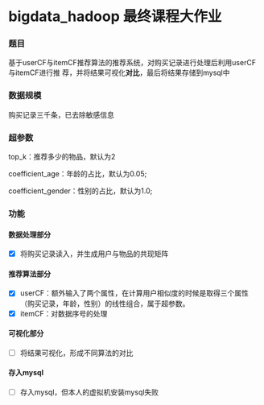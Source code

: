 # bigdata_hadoop 最终课程大作业
### 题目
基于userCF与itemCF推荐算法的推荐系统，对购买记录进行处理后利用userCF与itemCF进行推
荐，并将结果可视化**对比**，最后将结果存储到mysql中

### 数据规模
购买记录三千条，已去除敏感信息

### 超参数
top_k：推荐多少的物品，默认为2

coefficient_age：年龄的占比，默认为0.05;

coefficient_gender：性别的占比，默认为1.0;

### 功能
#### 数据处理部分
- [x] 将购买记录读入，并生成用户与物品的共现矩阵
#### 推荐算法部分
- [x] userCF：额外输入了两个属性，在计算用户相似度的时候是取得三个属性（购买记录，年龄，性别）的线性组合，属于超参数。
- [x] itemCF：对数据序号的处理
#### 可视化部分
- [ ] 将结果可视化，形成不同算法的对比
#### 存入mysql
- [ ] 存入mysql，但本人的虚拟机安装mysql失败